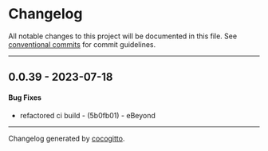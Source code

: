 # Changelog
All notable changes to this project will be documented in this file. See [conventional commits](https://www.conventionalcommits.org/) for commit guidelines.

- - -
## 0.0.39 - 2023-07-18
#### Bug Fixes
- refactored ci build - (5b0fb01) - eBeyond

- - -

Changelog generated by [cocogitto](https://github.com/cocogitto/cocogitto).